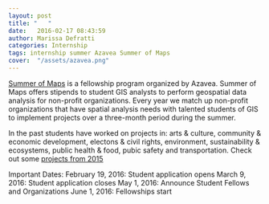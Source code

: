 ```yaml
---
layout: post
title: "   "
date:   2016-02-17 08:43:59
author: Marissa Defratti
categories: Internship
tags: internship summer Azavea Summer of Maps
cover:  "/assets/azavea.png"
---
```


[Summer of Maps][Summer of Maps] is a fellowship program organized by Azavea. Summer of Maps offers stipends to student GIS analysts to perform geospatial data analysis for non-profit organizations. Every year we match up non-profit organizations that have spatial analysis needs with talented students of GIS to implement projects over a three-month period during the summer.

In the past students have worked on projects in: arts & culture, community & economic development, electons & civil rights, environment, sustainability & ecosystems, public health & food, pubic safety and transportation.
Check out some [projects from 2015][2015 Projects]

Important Dates:
February 19, 2016: Student application opens
March 9, 2016: Student application closes
May 1, 2016: Announce Student Fellows and Organizations
June 1, 2016: Fellowships start
    
    

[Summer of Maps]: http://www.summerofmaps.com/
[2015 Projects]: http://www.summerofmaps.com/years/2015/

